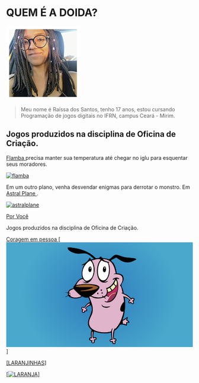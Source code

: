 # QUEM É A DOIDA?

   ![imagem2](perfil.png)

> Meu nome é Raíssa dos Santos, tenho 17 anos, estou cursando Programação de jogos digitais no IFRN, campus Ceará - Mirim. 

## Jogos produzidos na disciplina de Oficina de Criação.

<a href="http://raixasantos.github.io/Flamba/" target="_blank"> Flamba </a> precisa manter sua temperatura até chegar no iglu para esquentar seus moradores.

<a href="https://raixasantos.github.io/flamba.png" target="_blank"> ![flamba](https://raixasantos.github.io/flamba.png) </a>

Em um outro plano, venha desvendar enigmas para derrotar o monstro. Em <a href="http://raixasantos.github.io/AstralPlane/" target="_blank"> Astral Plane </a>.

<a href="https://raixasantos.github.io/astralplane.png" target="_blank"> ![astralplane](https://raixasantos.github.io/astralplane.png) </a>

<a href="http://raixasantos.github.io/ForU/" target="_blank"> Por Você </a>






<dt>Jogos produzidos na disciplina de Oficina de Criação.</dt>
  




<a href="http://coragem.com.br" target="_blank"> Coragem em pessoa [![imagem1](coragem.jpg)] </a>

<a href="https://www.estudopratico.com.br/wp-content/uploads/2017/11/laranja-caixa-cor-alaranjado.jpg" target="_blank"> [[LARANJINHAS](https://www.estudopratico.com.br/wp-content/uploads/2017/11/laranja-caixa-cor-alaranjado.jpg)] </a>

<a href="https://www.estudopratico.com.br/wp-content/uploads/2017/11/laranja-caixa-cor-alaranjado.jpg" target="_blank"> [![LARANJA](https://www.estudopratico.com.br/wp-content/uploads/2017/11/laranja-caixa-cor-alaranjado.jpg)] </a>
